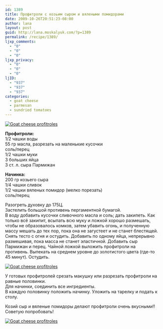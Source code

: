 ```yaml
---
id: 1389
title: Профитроли с козьим сыром и вялеными помидорами
date: 2009-10-26T20:51:23-08:00
author: lana
layout: post
guid: http://lana.moskalyuk.com/?p=1389
permalink: /recipe/1389/
ljxp_comments:
  - "0"
  - "0"
  - "0"
ljxp_privacy:
  - "0"
  - "0"
  - "0"
ljID:
  - "937"
  - "937"
  - "937"
categories:
  - goat cheese
  - parmesan
  - sundried tomatoes
---
```

<a class="flickr-image alignnone" title="Goat cheese profitroles" href="http://www.flickr.com/photos/67405678@N00/3946668682/" target="_blank"><img src="http://farm4.static.flickr.com/3471/3946668682_d376f109b9.jpg" alt="Goat cheese profitroles" /></a>

**Профитроли:**  
1/2 чашки воды  
55 гр масла, разрезать на маленькие кусочки  
соль/перец  
1/2 чашки муки  
3 больших яйца  
3 ст. л. сыра Пармижан

**Начинка:**  
200 гр козьего сыра  
1/4 чашки сливок  
1/2 чашки вяленых помидор (мелко порезать)  
соль/перец

Разогреть духовку до 175Ц.  
Застелить большой противень пергаментной бумагой.  
В воду добавить кусочки сливочного масла и соль; дать закипеть. Как только всё закипит, всыпать всю муку и ложкой хорошо размешать, чтобы не образовалось комков, затем убавить огонь, и полученную массу мешать до тех пор, пока она не загустеет и не станет блестящей. Снять тесто с огня и остудить. Добавить по одному яйца, непрерывно размешивая, пока масса не станет эластичной. Добавить сыр Пармижан и перец. Чайной ложкой выложить профитроли на противень. Выпекать на среднем уровне до золотистого цвета (где-то 45 минут). Остудить.

<a class="flickr-image alignnone" title="Goat cheese profitroles" href="http://www.flickr.com/photos/67405678@N00/3946667170/" target="_blank"><img src="http://farm4.static.flickr.com/3452/3946667170_d6d4ded203.jpg" alt="Goat cheese profitroles" /></a>

У готовых профитролей срезать макушку или разрезать профитроли на равные половинки.  
Для начинки, соединить все ингредиенты.  
В каждую половинку положить начинку. Уложить на тарелку и подать к столу.

Козий сыр и вяленые помидоры делают профитроли очень вкусными!! Советую попробовать!

<a class="flickr-image alignnone" title="Goat cheese profitroles" href="http://www.flickr.com/photos/67405678@N00/3946668148/" target="_blank"><img src="http://farm4.static.flickr.com/3433/3946668148_4c74634183.jpg" alt="Goat cheese profitroles" /></a>